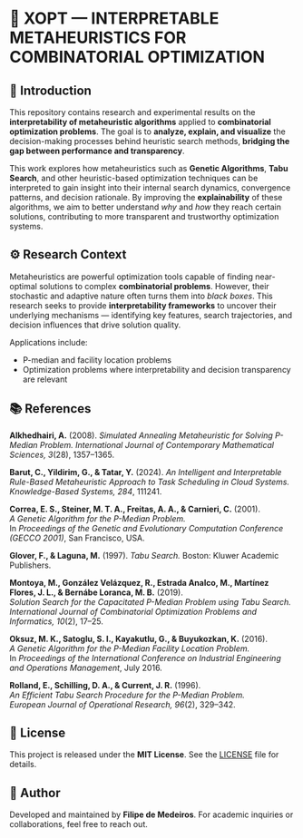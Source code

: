 # 🧠 XOPT — INTERPRETABLE METAHEURISTICS FOR COMBINATORIAL OPTIMIZATION

## 📘 Introduction

This repository contains research and experimental results on the **interpretability of metaheuristic algorithms** applied to **combinatorial optimization problems**. The goal is to **analyze, explain, and visualize** the decision-making processes behind heuristic search methods, **bridging the gap between performance and transparency**.

This work explores how metaheuristics such as **Genetic Algorithms**, **Tabu Search**, and other heuristic-based optimization techniques can be interpreted to gain insight into their internal search dynamics, convergence patterns, and decision rationale. By improving the **explainability** of these algorithms, we aim to better understand *why* and *how* they reach certain solutions, contributing to more transparent and trustworthy optimization systems.

## ⚙️ Research Context

Metaheuristics are powerful optimization tools capable of finding near-optimal solutions to complex **combinatorial problems**. However, their stochastic and adaptive nature often turns them into *black boxes*. This research seeks to provide **interpretability frameworks** to uncover their underlying mechanisms — identifying key features, search trajectories, and decision influences that drive solution quality.

Applications include:
- P-median and facility location problems  
- Optimization problems where interpretability and decision transparency are relevant

## 📚 References

**Alkhedhairi, A.** (2008).
*Simulated Annealing Metaheuristic for Solving P-Median Problem.*
*International Journal of Contemporary Mathematical Sciences, 3*(28), 1357–1365.

**Barut, C., Yildirim, G., & Tatar, Y.** (2024).
*An Intelligent and Interpretable Rule-Based Metaheuristic Approach to Task Scheduling in Cloud Systems.*
*Knowledge-Based Systems, 284*, 111241.

**Correa, E. S., Steiner, M. T. A., Freitas, A. A., & Carnieri, C.** (2001).  
*A Genetic Algorithm for the P-Median Problem.*  
In *Proceedings of the Genetic and Evolutionary Computation Conference (GECCO 2001)*, San Francisco, USA.

**Glover, F., & Laguna, M.** (1997).
*Tabu Search.*
Boston: Kluwer Academic Publishers.

**Montoya, M., González Velázquez, R., Estrada Analco, M., Martínez Flores, J. L., & Bernábe Loranca, M. B.** (2019).  
*Solution Search for the Capacitated P-Median Problem using Tabu Search.*  
*International Journal of Combinatorial Optimization Problems and Informatics, 10*(2), 17–25.

**Oksuz, M. K., Satoglu, S. I., Kayakutlu, G., & Buyukozkan, K.** (2016).  
*A Genetic Algorithm for the P-Median Facility Location Problem.*  
In *Proceedings of the International Conference on Industrial Engineering and Operations Management*, July 2016.

**Rolland, E., Schilling, D. A., & Current, J. R.** (1996).  
*An Efficient Tabu Search Procedure for the P-Median Problem.*  
*European Journal of Operational Research, 96*(2), 329–342.  

## 🧾 License

This project is released under the **MIT License**.
See the [LICENSE](LICENSE) file for details.

## 👥 Author

Developed and maintained by **Filipe de Medeiros**.
For academic inquiries or collaborations, feel free to reach out.
